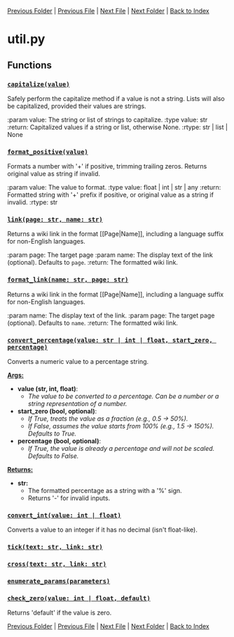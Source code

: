 [Previous Folder](../tools/compare_item_lists.md) | [Previous File](table_helper.md) | [Next File](utility.md) | [Next Folder](../vehicles/vehicle_article.md) | [Back to Index](../../index.md)

# util.py

## Functions

### [`capitalize(value)`](https://github.com/Vaileasys/pz-wiki_parser/blob/main/scripts/utils/util.py#L5)

Safely perform the capitalize method if a value is not a string. Lists will also be capitalized, provided their values are strings.

:param value: The string or list of strings to capitalize.
:type value: str
:return: Capitalized values if a string or list, otherwise None.
:rtype: str | list | None

### [`format_positive(value)`](https://github.com/Vaileasys/pz-wiki_parser/blob/main/scripts/utils/util.py#L38)

Formats a number with '+' if positive, trimming trailing zeros. Returns original value as string if invalid.

:param value: The value to format.
:type value: float | int | str | any
:return: Formatted string with '+' prefix if positive, or original value as a string if invalid.
:rtype: str

### [`link(page: str, name: str)`](https://github.com/Vaileasys/pz-wiki_parser/blob/main/scripts/utils/util.py#L55)

Returns a wiki link in the format [[Page|Name]], including a language suffix for non-English languages.

:param page: The target page
:param name: The display text of the link (optional). Defaults to `page`.
:return: The formatted wiki link.

### [`format_link(name: str, page: str)`](https://github.com/Vaileasys/pz-wiki_parser/blob/main/scripts/utils/util.py#L71)

Returns a wiki link in the format [[Page|Name]], including a language suffix for non-English languages.

:param name: The display text of the link.
:param page: The target page (optional). Defaults to `name`.
:return: The formatted wiki link.

### [`convert_percentage(value: str | int | float, start_zero, percentage)`](https://github.com/Vaileasys/pz-wiki_parser/blob/main/scripts/utils/util.py#L91)

Converts a numeric value to a percentage string.


<ins>**Args:**</ins>
  - **value (str, int, float)**:
      - _The value to be converted to a percentage. Can be a number or a string representation of a number._
  - **start_zero (bool, optional)**:
      - _If True, treats the value as a fraction (e.g., 0.5 -> 50%)._
      - _If False, assumes the value starts from 100% (e.g., 1.5 -> 150%). Defaults to True._
  - **percentage (bool, optional)**:
      - _If True, the value is already a percentage and will not be scaled. Defaults to False._

<ins>**Returns:**</ins>
  - **str:**
      - The formatted percentage as a string with a '%' sign.
      - Returns '-' for invalid inputs.

### [`convert_int(value: int | float)`](https://github.com/Vaileasys/pz-wiki_parser/blob/main/scripts/utils/util.py#L122)

Converts a value to an integer if it has no decimal (isn't float-like).

### [`tick(text: str, link: str)`](https://github.com/Vaileasys/pz-wiki_parser/blob/main/scripts/utils/util.py#L139)
### [`cross(text: str, link: str)`](https://github.com/Vaileasys/pz-wiki_parser/blob/main/scripts/utils/util.py#L144)
### [`enumerate_params(parameters)`](https://github.com/Vaileasys/pz-wiki_parser/blob/main/scripts/utils/util.py#L152)
### [`check_zero(value: int | float, default)`](https://github.com/Vaileasys/pz-wiki_parser/blob/main/scripts/utils/util.py#L167)

Returns 'default' if the value is zero.



[Previous Folder](../tools/compare_item_lists.md) | [Previous File](table_helper.md) | [Next File](utility.md) | [Next Folder](../vehicles/vehicle_article.md) | [Back to Index](../../index.md)
